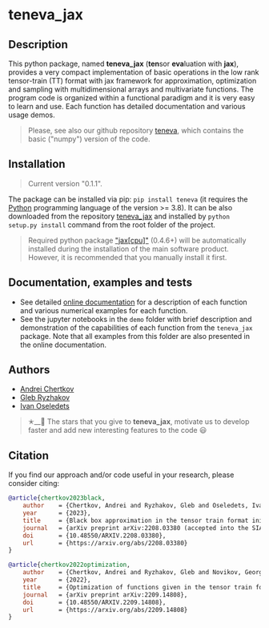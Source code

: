 # teneva_jax


## Description

This python package, named **teneva_jax** (**ten**sor **eva**luation with **jax**), provides a very compact implementation of basic operations in the low rank tensor-train (TT) format with jax framework for approximation, optimization and sampling with multidimensional arrays and multivariate functions. The program code is organized within a functional paradigm and it is very easy to learn and use. Each function has detailed documentation and various usage demos.

> Please, see also our github repository [teneva](https://github.com/AndreiChertkov/teneva), which contains the basic ("numpy") version of the code.


## Installation

> Current version "0.1.1".

The package can be installed via pip: `pip install teneva` (it requires the [Python](https://www.python.org) programming language of the version >= 3.8). It can be also downloaded from the repository [teneva_jax](https://github.com/AndreiChertkov/teneva_jax) and installed by `python setup.py install` command from the root folder of the project.

> Required python package ["jax[cpu]"](https://github.com/google/jax) (0.4.6+) will be automatically installed during the installation of the main software product. However, it is recommended that you manually install it first.


## Documentation, examples and tests

- See detailed [online documentation](https://teneva-jax.readthedocs.io) for a description of each function and various numerical examples for each function.
- See the jupyter notebooks in the `demo` folder with brief description and demonstration of the capabilities of each function from the `teneva_jax` package. Note that all examples from this folder are also presented in the online documentation.


## Authors

- [Andrei Chertkov](https://github.com/AndreiChertkov)
- [Gleb Ryzhakov](https://github.com/G-Ryzhakov)
- [Ivan Oseledets](https://github.com/oseledets)

> ✭__🚂  The stars that you give to **teneva_jax**, motivate us to develop faster and add new interesting features to the code 😃


## Citation

If you find our approach and/or code useful in your research, please consider citing:

```bibtex
@article{chertkov2023black,
    author    = {Chertkov, Andrei and Ryzhakov, Gleb and Oseledets, Ivan},
    year      = {2023},
    title     = {Black box approximation in the tensor train format initialized by ANOVA decomposition},
    journal   = {arXiv preprint arXiv:2208.03380 (accepted into the SIAM Journal on Scientific Computing)},
    doi       = {10.48550/ARXIV.2208.03380},
    url       = {https://arxiv.org/abs/2208.03380}
}
```

```bibtex
@article{chertkov2022optimization,
    author    = {Chertkov, Andrei and Ryzhakov, Gleb and Novikov, Georgii and Oseledets, Ivan},
    year      = {2022},
    title     = {Optimization of functions given in the tensor train format},
    journal   = {arXiv preprint arXiv:2209.14808},
    doi       = {10.48550/ARXIV.2209.14808},
    url       = {https://arxiv.org/abs/2209.14808}
}
```
